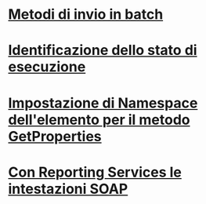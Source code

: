 # [Metodi di invio in batch](batching-methods.md)
# [Identificazione dello stato di esecuzione](identifying-execution-state.md)
# [Impostazione di Namespace dell'elemento per il metodo GetProperties](setting-the-item-namespace-for-the-getproperties-method.md)
# [Con Reporting Services le intestazioni SOAP](using-reporting-services-soap-headers.md)
